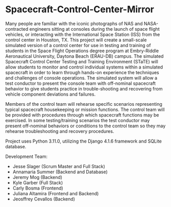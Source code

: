 # Spacecraft-Control-Center-Mirror
 
Many people are familiar with the iconic photographs of NAS and NASA-contracted engineers sitting at consoles during the launch of space flight vehicles, or interacting with the International Space Station (ISS) from the control center in Houston, TX. This project will create a small-scale simulated version of a control center for use in testing and training of students in the Space Flight Operations degree program at Embry-Riddle Aeronautical University, Daytona Beach (ERAU-DB) campus. The simulated Spacecraft Control Center Testing and Training Environment (STaTE) will allow students to monitor and control individual systems within a simulated spacecraft in order to learn through hands-on experience the techniques and challenges of console operations. The simulated system will allow a test conductor to present the console team with off-nominal spacecraft behavior to give students practice in trouble-shooting and recovering from vehicle component deviations and failures. 

Members of the control team will rehearse specific scenarios representing typical spacecraft housekeeping or mission functions. The control team will be provided with procedures through which spacecraft functions may be exercised. In some testing/training scenarios the test conductor may present off-nominal behaviors or conditions to the control team so they may rehearse troubleshooting and recovery procedures. 

Project uses Python 3.11.0, utilizing the Django 4.1.6 framework and SQLite database.

Development Team:
- Jesse Slager (Scrum Master and Full Stack)
- Annamaria Summer (Backend and Database)
- Jeremy Mog (Backend)
- Kyle Garber (Full Stack)
- Carly Bosma (Frontend)
- Juliana Altamira (Frontend and Backend)
- Jeosffrey Cevallos (Backend)
